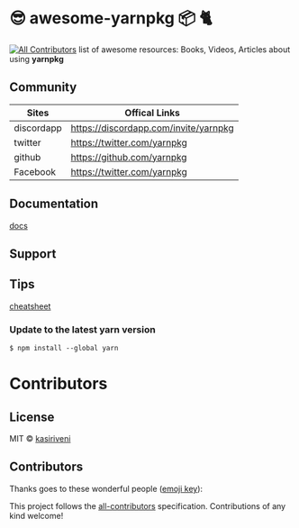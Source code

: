# 😎 awesome-yarnpkg 📦 🐈
[![All Contributors](https://img.shields.io/badge/all_contributors-0-orange.svg?style=flat-square)](#contributors)
list of awesome resources: Books, Videos, Articles about using **yarnpkg**

## Community

| Sites        | Offical Links
| --- 			| ---
| discordapp    | https://discordapp.com/invite/yarnpkg
| twitter     	| https://twitter.com/yarnpkg
| github 		| https://github.com/yarnpkg
|Facebook 		|https://twitter.com/yarnpkg



## Documentation
[docs](https://yarnpkg.com/en/docs)


## Support

## Tips
[cheatsheet](https://github.com/areai51/yarn-cheatsheet)


### Update to the latest yarn version

```
$ npm install --global yarn
```

# Contributors

## License
MIT © [kasiriveni](https://github.com/kasiriveni)

## Contributors

Thanks goes to these wonderful people ([emoji key](https://github.com/kentcdodds/all-contributors#emoji-key)):

<!-- ALL-CONTRIBUTORS-LIST:START - Do not remove or modify this section --><!-- ALL-CONTRIBUTORS-LIST:END -->

This project follows the [all-contributors](https://github.com/kentcdodds/all-contributors) specification. Contributions of any kind welcome!